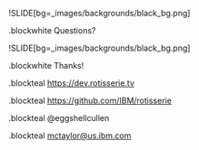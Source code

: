 !SLIDE[bg=_images/backgrounds/black_bg.png]

.blockwhite Questions?

!SLIDE[bg=_images/backgrounds/black_bg.png]

.blockwhite Thanks!

.blockteal https://dev.rotisserie.tv

.blockteal https://github.com/IBM/rotisserie

.blockteal @eggshellcullen

.blockteal mctaylor@us.ibm.com
